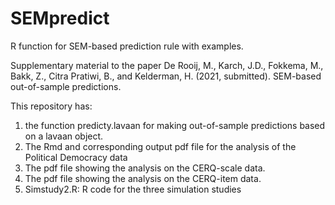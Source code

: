 # SEMpredict
R function for SEM-based prediction rule with examples. 

Supplementary material to the paper
De Rooij, M., Karch, J.D., Fokkema, M., Bakk, Z., Citra Pratiwi, B., and Kelderman, H. (2021, submitted). SEM-based out-of-sample predictions. 

This repository has:
1) the function predicty.lavaan for making out-of-sample predictions based on a lavaan object.
2) The Rmd and corresponding output pdf file for the analysis of the Political Democracy data
3) The pdf file showing the analysis on the CERQ-scale data. 
4) The pdf file showing the analysis on the CERQ-item data.
5) Simstudy2.R: R code for the three simulation studies
